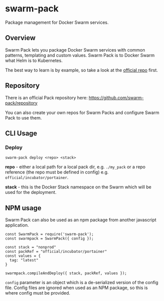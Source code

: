 # swarm-pack

Package management for Docker Swarm services.

## Overview

Swarm Pack lets you package Docker Swarm services with common patterns, templating and custom values. Swarm Pack is to Docker Swarm what Helm is to Kubernetes.

The best way to learn is by example, so take a look at the [official repo](https://github.com/swarm-pack/repository) first.

## Repository

There is an official Pack repository here: https://github.com/swarm-pack/repository

You can also create your own repos for Swarm Packs and configure Swarm Pack to use them.

## CLI Usage

### Deploy

```
swarm-pack deploy <repo> <stack>
```

**repo** - either a local path for a local pack dir, e.g. `./my_pack` or a repo reference (the repo must be defined in config) e.g. `official/incubator/portainer`.

**stack** - this is the Docker Stack namespace on the Swarm which will be used for the deployment.

## NPM usage

Swarm Pack can also be used as an npm package from another javascript application.

```
const SwarmPack = require('swarm-pack');
const swarmpack = SwarmPack({ config });

const stack = "nonprod"
const packRef = "official/incubator/portainer"
const values = {
  tag: "latest"
}

swarmpack.compileAndDeploy({ stack, packRef, values });
```

`config` parameter is an object which is a de-serialized version of the config file. Config files are ignored when used as an NPM package, so this is where config must be provided.
